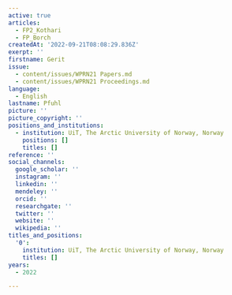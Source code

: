 ```yaml
---
active: true
articles:
  - FP2_Kothari
  - FP_Borch
createdAt: '2022-09-21T08:08:29.836Z'
exerpt: ''
firstname: Gerit
issue:
  - content/issues/WPRN21 Papers.md
  - content/issues/WPRN21 Proceedings.md
language:
  - English
lastname: Pfuhl
picture: ''
picture_copyright: ''
positions_and_institutions:
  - institution: UiT, The Arctic University of Norway, Norway
    positions: []
    titles: []
reference: ''
social_channels:
  google_scholar: ''
  instagram: ''
  linkedin: ''
  mendeley: ''
  orcid: ''
  researchgate: ''
  twitter: ''
  website: ''
  wikipedia: ''
titles_and_positions:
  '0':
    institution: UiT, The Arctic University of Norway, Norway
    titles: []
years:
  - 2022

---
```

